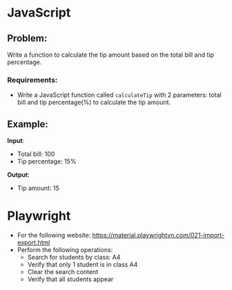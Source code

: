# JavaScript

## Problem:

Write a function to calculate the tip amount based on the total bill and tip percentage.

### Requirements:

- Write a JavaScript function called `calculateTip` with 2 parameters: total bill and tip percentage(%) to calculate the
  tip amount.

## Example:

**Input**:

- Total bill: 100
- Tip percentage: 15%

**Output**:

- Tip amount: 15

# Playwright

- For the following website: https://material.playwrightvn.com/021-import-export.html
- Perform the following operations:
  - Search for students by class: A4
  - Verify that only 1 student is in class A4
  - Clear the search content
  - Verify that all students appear
